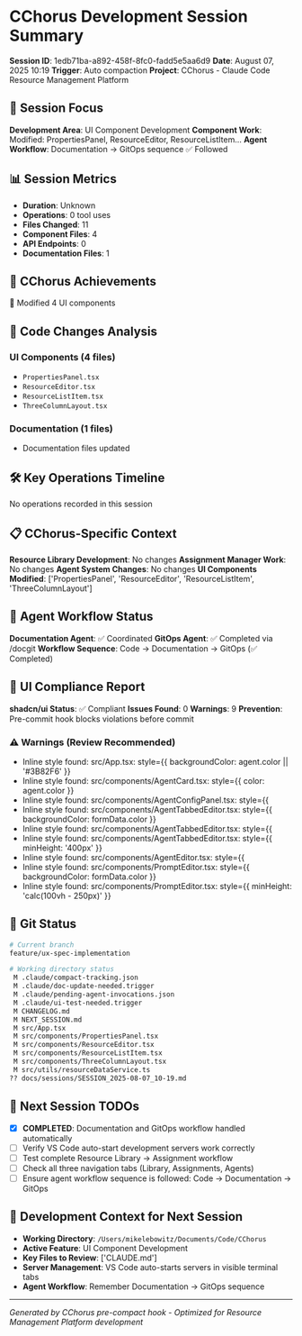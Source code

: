 # CChorus Development Session Summary

**Session ID**: 1edb71ba-a892-458f-8fc0-fadd5e5aa6d9
**Date**: August 07, 2025 10:19
**Trigger**: Auto compaction
**Project**: CChorus - Claude Code Resource Management Platform


## 🎯 Session Focus

**Development Area**: UI Component Development
**Component Work**: Modified: PropertiesPanel, ResourceEditor, ResourceListItem...
**Agent Workflow**: Documentation → GitOps sequence ✅ Followed

## 📊 Session Metrics

- **Duration**: Unknown
- **Operations**: 0 tool uses
- **Files Changed**: 11
- **Component Files**: 4
- **API Endpoints**: 0
- **Documentation Files**: 1

## 🚀 CChorus Achievements

🧩 Modified 4 UI components

## 🔧 Code Changes Analysis

### UI Components (4 files)
- `PropertiesPanel.tsx`
- `ResourceEditor.tsx`
- `ResourceListItem.tsx`
- `ThreeColumnLayout.tsx`

### Documentation (1 files)
- Documentation files updated

## 🛠️ Key Operations Timeline

No operations recorded in this session

## 📋 CChorus-Specific Context

**Resource Library Development**: No changes
**Assignment Manager Work**: No changes
**Agent System Changes**: No changes
**UI Components Modified**: ['PropertiesPanel', 'ResourceEditor', 'ResourceListItem', 'ThreeColumnLayout']

## 🔄 Agent Workflow Status

**Documentation Agent**: ✅ Coordinated
**GitOps Agent**: ✅ Completed via /docgit
**Workflow Sequence**: Code → Documentation → GitOps (✅ Completed)

## 🎨 UI Compliance Report

**shadcn/ui Status**: ✅ Compliant
**Issues Found**: 0
**Warnings**: 9
**Prevention**: Pre-commit hook blocks violations before commit

### ⚠️ Warnings (Review Recommended)
- Inline style found: src/App.tsx:                            style={{ backgroundColor: agent.color || '#3B82F6' }}
- Inline style found: src/components/AgentCard.tsx:            style={{ color: agent.color }}
- Inline style found: src/components/AgentConfigPanel.tsx:                style={{ 
- Inline style found: src/components/AgentTabbedEditor.tsx:              style={{ backgroundColor: formData.color }}
- Inline style found: src/components/AgentTabbedEditor.tsx:                    style={{ 
- Inline style found: src/components/AgentTabbedEditor.tsx:                style={{ minHeight: '400px' }}
- Inline style found: src/components/AgentEditor.tsx:                      style={{ 
- Inline style found: src/components/PromptEditor.tsx:              style={{ backgroundColor: formData.color }}
- Inline style found: src/components/PromptEditor.tsx:            style={{ minHeight: 'calc(100vh - 250px)' }}


## 📂 Git Status

```bash
# Current branch
feature/ux-spec-implementation

# Working directory status
 M .claude/compact-tracking.json
 M .claude/doc-update-needed.trigger
 M .claude/pending-agent-invocations.json
 M .claude/ui-test-needed.trigger
 M CHANGELOG.md
 M NEXT_SESSION.md
 M src/App.tsx
 M src/components/PropertiesPanel.tsx
 M src/components/ResourceEditor.tsx
 M src/components/ResourceListItem.tsx
 M src/components/ThreeColumnLayout.tsx
 M src/utils/resourceDataService.ts
?? docs/sessions/SESSION_2025-08-07_10-19.md

```

## 🎯 Next Session TODOs

- [x] **COMPLETED**: Documentation and GitOps workflow handled automatically
- [ ] Verify VS Code auto-start development servers work correctly
- [ ] Test complete Resource Library → Assignment workflow
- [ ] Check all three navigation tabs (Library, Assignments, Agents)
- [ ] Ensure agent workflow sequence is followed: Code → Documentation → GitOps

## 🔄 Development Context for Next Session

- **Working Directory**: `/Users/mikelebowitz/Documents/Code/CChorus`
- **Active Feature**: UI Component Development
- **Key Files to Review**: ['CLAUDE.md']
- **Server Management**: VS Code auto-starts servers in visible terminal tabs
- **Agent Workflow**: Remember Documentation → GitOps sequence

---

*Generated by CChorus pre-compact hook - Optimized for Resource Management Platform development*
